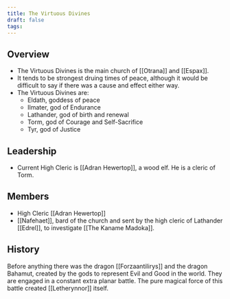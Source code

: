 ```yaml
---
title: The Virtuous Divines
draft: false
tags:
---
```

## Overview
- The Virtuous Divines is the main church of [[Otrana]] and [[Espax]].
- It tends to be strongest druing times of peace, although it would be difficult to say if there was a cause and effect either way.
- The Virtuous Divines are:
	- Eldath, goddess of peace 
	- Ilmater, god of Endurance
	- Lathander, god of birth and renewal
	- Torm, god of Courage and Self-Sacrifice
	- Tyr, god of Justice
## Leadership
- Current High Cleric is [[Adran Hewertop]], a wood elf. He is a cleric of Torm. 
## Members
- High Cleric [[Adran Hewertop]]
- [[Nafehaet]], bard of the church and sent by the high cleric of Lathander [[Edrel]], to investigate [[The Kaname Madoka]]. 
## History  

Before anything there was the dragon [[Forzaantilirys]] and the dragon Bahamut, created by the gods to represent Evil and Good in the world. They are engaged in a constant extra planar battle. The pure magical force of this battle created [[Letherynnor]] itself.